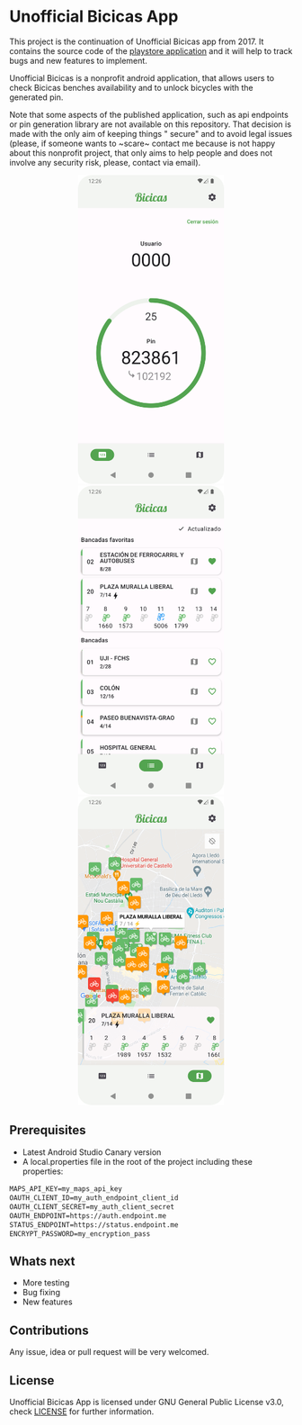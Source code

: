 # Unofficial Bicicas App

This project is the continuation of Unofficial Bicicas app from 2017. It contains the source code of
the [playstore application](https://play.google.com/store/apps/details?id=com.tcn.bicicas) and it
will help to track bugs and new features to implement.

Unofficial Bicicas is a nonprofit android application, that allows users to check Bicicas benches
availability and to unlock bicycles with the generated pin.

Note that some aspects of the published application, such as api endpoints or pin generation library
are not available on this repository. That decision is made with the only aim of keeping things "
secure" and to avoid legal issues (please, if someone wants to ~scare~ contact me because is not
happy about this nonprofit project, that only aims to help people and does not involve any security
risk, please, contact via email).

<p align="center">
<img src="https://github.com/VBelles/bicicas-app/blob/master/media/pin.png" width="260"/> <img src="https://github.com/VBelles/bicicas-app/blob/master/media/list.png" width="260"/> <img src="https://github.com/VBelles/bicicas-app/blob/master/media/map.png" width="260"/> 
</p>

## Prerequisites

* Latest Android Studio Canary version
* A local.properties file in the root of the project including these properties:

``` properties
MAPS_API_KEY=my_maps_api_key
OAUTH_CLIENT_ID=my_auth_endpoint_client_id
OAUTH_CLIENT_SECRET=my_auth_client_secret
OAUTH_ENDPOINT=https://auth.endpoint.me
STATUS_ENDPOINT=https://status.endpoint.me
ENCRYPT_PASSWORD=my_encryption_pass
```

## Whats next

* More testing
* Bug fixing
* New features

## Contributions

Any issue, idea or pull request will be very welcomed.

## License

Unofficial Bicicas App is licensed under GNU General Public License v3.0,
check [LICENSE](https://github.com/VBelles/bicicas-app/blob/master/LICENSE) for further information.
